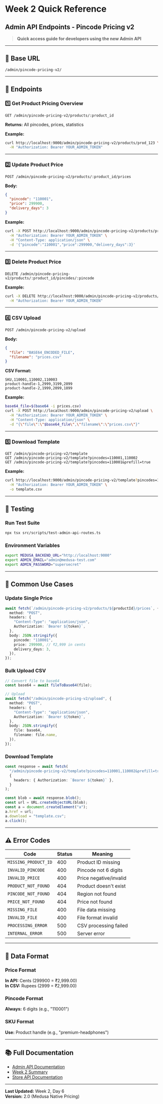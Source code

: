 # Week 2 Quick Reference

## Admin API Endpoints - Pincode Pricing v2

> **Quick access guide for developers using the new Admin API**

---

## 🚀 Base URL

```
/admin/pincode-pricing-v2/
```

---

## 📡 Endpoints

### 1️⃣ Get Product Pricing Overview

```http
GET /admin/pincode-pricing-v2/products/:product_id
```

**Returns:** All pincodes, prices, statistics

**Example:**

```bash
curl http://localhost:9000/admin/pincode-pricing-v2/products/prod_123 \
  -H "Authorization: Bearer YOUR_ADMIN_TOKEN"
```

---

### 2️⃣ Update Product Price

```http
POST /admin/pincode-pricing-v2/products/:product_id/prices
```

**Body:**

```json
{
  "pincode": "110001",
  "price": 299900,
  "delivery_days": 3
}
```

**Example:**

```bash
curl -X POST http://localhost:9000/admin/pincode-pricing-v2/products/prod_123/prices \
  -H "Authorization: Bearer YOUR_ADMIN_TOKEN" \
  -H "Content-Type: application/json" \
  -d '{"pincode":"110001","price":299900,"delivery_days":3}'
```

---

### 3️⃣ Delete Product Price

```http
DELETE /admin/pincode-pricing-v2/products/:product_id/pincodes/:pincode
```

**Example:**

```bash
curl -X DELETE http://localhost:9000/admin/pincode-pricing-v2/products/prod_123/pincodes/110001 \
  -H "Authorization: Bearer YOUR_ADMIN_TOKEN"
```

---

### 4️⃣ CSV Upload

```http
POST /admin/pincode-pricing-v2/upload
```

**Body:**

```json
{
  "file": "BASE64_ENCODED_FILE",
  "filename": "prices.csv"
}
```

**CSV Format:**

```csv
SKU,110001,110002,110003
product-handle-1,2999,3199,2899
product-handle-2,1999,2099,1899
```

**Example:**

```bash
base64_file=$(base64 -i prices.csv)
curl -X POST http://localhost:9000/admin/pincode-pricing-v2/upload \
  -H "Authorization: Bearer YOUR_ADMIN_TOKEN" \
  -H "Content-Type: application/json" \
  -d "{\"file\":\"$base64_file\",\"filename\":\"prices.csv\"}"
```

---

### 5️⃣ Download Template

```http
GET /admin/pincode-pricing-v2/template
GET /admin/pincode-pricing-v2/template?pincodes=110001,110002
GET /admin/pincode-pricing-v2/template?pincodes=110001&prefill=true
```

**Example:**

```bash
curl http://localhost:9000/admin/pincode-pricing-v2/template?pincodes=110001,110002 \
  -H "Authorization: Bearer YOUR_ADMIN_TOKEN" \
  -o template.csv
```

---

## 🧪 Testing

### Run Test Suite

```bash
npx tsx src/scripts/test-admin-api-routes.ts
```

### Environment Variables

```bash
export MEDUSA_BACKEND_URL="http://localhost:9000"
export ADMIN_EMAIL="admin@medusa-test.com"
export ADMIN_PASSWORD="supersecret"
```

---

## 🔧 Common Use Cases

### Update Single Price

```typescript
await fetch(`/admin/pincode-pricing-v2/products/${productId}/prices`, {
  method: "POST",
  headers: {
    "Content-Type": "application/json",
    Authorization: `Bearer ${token}`,
  },
  body: JSON.stringify({
    pincode: "110001",
    price: 299900, // ₹2,999 in cents
    delivery_days: 3,
  }),
});
```

### Bulk Upload CSV

```typescript
// Convert file to base64
const base64 = await fileToBase64(file);

// Upload
await fetch("/admin/pincode-pricing-v2/upload", {
  method: "POST",
  headers: {
    "Content-Type": "application/json",
    Authorization: `Bearer ${token}`,
  },
  body: JSON.stringify({
    file: base64,
    filename: file.name,
  }),
});
```

### Download Template

```typescript
const response = await fetch(
  "/admin/pincode-pricing-v2/template?pincodes=110001,110002&prefill=true",
  {
    headers: { Authorization: `Bearer ${token}` },
  }
);

const blob = await response.blob();
const url = URL.createObjectURL(blob);
const a = document.createElement("a");
a.href = url;
a.download = "template.csv";
a.click();
```

---

## ⚠️ Error Codes

| Code                 | Status | Meaning                |
| -------------------- | ------ | ---------------------- |
| `MISSING_PRODUCT_ID` | 400    | Product ID missing     |
| `INVALID_PINCODE`    | 400    | Pincode not 6 digits   |
| `INVALID_PRICE`      | 400    | Price negative/invalid |
| `PRODUCT_NOT_FOUND`  | 404    | Product doesn't exist  |
| `PINCODE_NOT_FOUND`  | 404    | Region not found       |
| `PRICE_NOT_FOUND`    | 404    | Price not found        |
| `MISSING_FILE`       | 400    | File data missing      |
| `INVALID_FILE`       | 400    | File format invalid    |
| `PROCESSING_ERROR`   | 500    | CSV processing failed  |
| `INTERNAL_ERROR`     | 500    | Server error           |

---

## 💾 Data Format

### Price Format

**In API:** Cents (299900 = ₹2,999.00)  
**In CSV:** Rupees (2999 = ₹2,999.00)

### Pincode Format

**Always:** 6 digits (e.g., "110001")

### SKU Format

**Use:** Product handle (e.g., "premium-headphones")

---

## 📚 Full Documentation

- [Admin API Documentation](./ADMIN_API_DOCUMENTATION_V2.md)
- [Week 2 Summary](./WEEK_2_SUMMARY.md)
- [Store API Documentation](./STORE_API_DOCUMENTATION.md)

---

**Last Updated:** Week 2, Day 6  
**Version:** 2.0 (Medusa Native Pricing)
